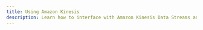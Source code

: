 ```yaml
---
title: Using Amazon Kinesis
description: Learn how to interface with Amazon Kinesis Data Streams and Amazon Kinesis Data Firehose to stream analytics data for real-time processing using Amplify.
---
```


<inline-fragment platform="ios" src="~/sdk/analytics/fragments/ios/kinesis.md"></inline-fragment>
<inline-fragment platform="android" src="~/sdk/analytics/fragments/android/kinesis.md"></inline-fragment>